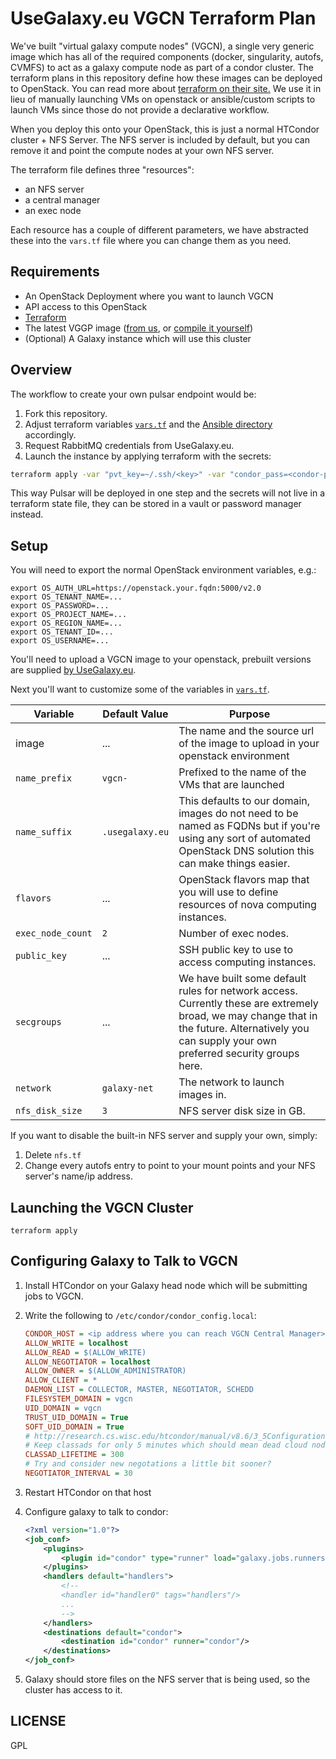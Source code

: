 # UseGalaxy.eu VGCN Terraform Plan

We've built  "virtual galaxy compute nodes" (VGCN), a single very generic image
which has all of the required components (docker, singularity, autofs, CVMFS)
to act as a galaxy compute node as part of a condor cluster. The terraform
plans in this repository define how these images can be deployed to OpenStack.
You can read more about [terraform on their site.](https://www.terraform.io/)
We use it in lieu of manually launching VMs on openstack or ansible/custom
scripts to launch VMs since those do not provide a declarative workflow.

When you deploy this onto your OpenStack, this is just a normal HTCondor
cluster + NFS Server. The NFS server is included by default, but you can remove
it and point the compute nodes at your own NFS server.

The terraform file defines three "resources":

- an NFS server
- a central manager
- an exec node

Each resource has a couple of different parameters, we have abstracted these
into the `vars.tf` file where you can change them as you need.

## Requirements

- An OpenStack Deployment where you want to launch VGCN
- API access to this OpenStack
- [Terraform](https://www.terraform.io/intro/getting-started/install.html)
- The latest VGGP image ([from us](https://usegalaxy.eu/static/vgcn/), or [compile it yourself](https://github.com/usegalaxy-eu/vgcn/))
- (Optional) A Galaxy instance which will use this cluster

## Overview

The workflow to create your own pulsar endpoint would be:

1. Fork this repository.
1. Adjust terraform variables
    [`vars.tf`](https://github.com/usegalaxy-eu/pulsar-deployment/blob/public/tf/vars.tf) and the
    [Ansible directory](https://github.com/usegalaxy-eu/pulsar-deployment/tree/public/tf/ansible)
    accordingly.
3. Request RabbitMQ credentials from UseGalaxy.eu.
4. Launch the instance by applying terraform with the secrets:

```bash
terraform apply -var "pvt_key=~/.ssh/<key>" -var "condor_pass=<condor-passord>" -var "mq_string=pyamqp://<pulsar>:<password>@mq.galaxyproject.eu:5671//pulsar/<pulsar>?ssl=1"
```

This way Pulsar will be deployed in one step and the secrets will not live in a terraform state file,
they can be stored in a vault or password manager instead.

## Setup

You will need to export the normal OpenStack environment variables, e.g.:

```
export OS_AUTH_URL=https://openstack.your.fqdn:5000/v2.0
export OS_TENANT_NAME=...
export OS_PASSWORD=...
export OS_PROJECT_NAME=...
export OS_REGION_NAME=...
export OS_TENANT_ID=...
export OS_USERNAME=...
```

You'll need to upload a VGCN image to your openstack, prebuilt versions are
supplied [by UseGalaxy.eu](https://usegalaxy.eu/static/vgcn/).

Next you'll want to customize some of the variables in [`vars.tf`](./vars.tf).

Variable          | Default Value          | Purpose
--------          | -------------          | -------
image             | ...                    | The name and the source url of the image to upload in your openstack environment
`name_prefix`     | `vgcn-`                | Prefixed to the name of the VMs that are launched
`name_suffix`     | `.usegalaxy.eu`        | This defaults to our domain, images do not need to be named as FQDNs but if you're using any sort of automated OpenStack DNS solution this can make things easier.
`flavors`         | ...                    | OpenStack flavors map that you will use to define resources of nova computing instances.
`exec_node_count` | `2`                    | Number of exec nodes.
`public_key`      | ...                    | SSH public key to use to access computing instances.
`secgroups`       | ...                    | We have built some default rules for network access. Currently these are extremely broad, we may change that in the future. Alternatively you can supply your own preferred security groups here.
`network`         | `galaxy-net`           | The network to launch images in.
`nfs_disk_size`   | `3`                    | NFS server disk size in GB.

If you want to disable the built-in NFS server and supply your own, simply:

1. Delete `nfs.tf`
2. Change every autofs entry to point to your mount points and your NFS
   server's name/ip address.

## Launching the VGCN Cluster

```
terraform apply
```

## Configuring Galaxy to Talk to VGCN

1. Install HTCondor on your Galaxy head node which will be submitting jobs to VGCN.
2. Write the following to `/etc/condor/condor_config.local`:

    ```ini
    CONDOR_HOST = <ip address where you can reach VGCN Central Manager>
    ALLOW_WRITE = localhost
    ALLOW_READ = $(ALLOW_WRITE)
    ALLOW_NEGOTIATOR = localhost
    ALLOW_OWNER = $(ALLOW_ADMINISTRATOR)
    ALLOW_CLIENT = *
    DAEMON_LIST = COLLECTOR, MASTER, NEGOTIATOR, SCHEDD
    FILESYSTEM_DOMAIN = vgcn
    UID_DOMAIN = vgcn
    TRUST_UID_DOMAIN = True
    SOFT_UID_DOMAIN = True
    # http://research.cs.wisc.edu/htcondor/manual/v8.6/3_5Configuration_Macros.html#sec:Collector-Config-File-Entries
    # Keep classads for only 5 minutes which should mean dead cloud nodes are expired much faster.
    CLASSAD_LIFETIME = 300
    # Try and consider new negotations a little bit sooner?
    NEGOTIATOR_INTERVAL = 30
    ```

3. Restart HTCondor on that host
4. Configure galaxy to talk to condor:

    ```xml
    <?xml version="1.0"?>
    <job_conf>
        <plugins>
            <plugin id="condor" type="runner" load="galaxy.jobs.runners.condor:CondorJobRunner" />
        </plugins>
        <handlers default="handlers">
            <!--
            <handler id="handler0" tags="handlers"/>
            ...
            -->
        </handlers>
        <destinations default="condor">
            <destination id="condor" runner="condor"/>
        </destinations>
    </job_conf>
    ```

5. Galaxy should store files on the NFS server that is being used, so the cluster has access to it.

## LICENSE

GPL
